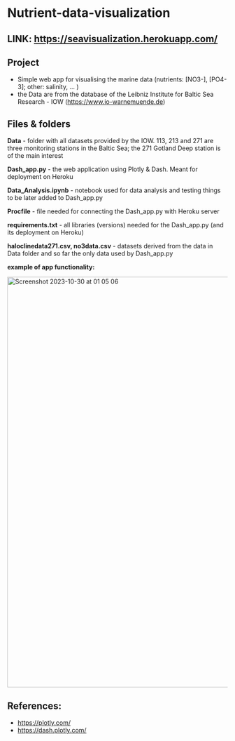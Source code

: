 # Nutrient-data-visualization

## LINK: https://seavisualization.herokuapp.com/

## Project 
- Simple web app for visualising the marine data (nutrients: [NO3-], [PO4-3]; other: salinity, ... )
- the Data are from the database of the Leibniz Institute for Baltic Sea Research - IOW (https://www.io-warnemuende.de)

## Files & folders
**Data** - folder with all datasets provided by the IOW. 113, 213 and 271 are three monitoring stations in the Baltic Sea; the 271 Gotland Deep station is of the main interest

**Dash_app.py** - the web application using Plotly & Dash. Meant for deployment on Heroku

**Data_Analysis.ipynb** - notebook used for data analysis and testing things to be later added to Dash_app.py

**Procfile** - file needed for connecting the Dash_app.py with Heroku server

**requirements.txt** - all libraries (versions) needed for the Dash_app.py (and its deployment on Heroku)

**haloclinedata271.csv, no3data.csv** - datasets derived from the data in Data folder and so far the only data used by Dash_app.py 

**example of app functionality:**

<img width="936" alt="Screenshot 2023-10-30 at 01 05 06" src="https://github.com/KoldaEFK/Nutrient-data-visualization/assets/49583199/37d31869-c11b-4d5f-bf25-24c0ba8d67a8">

## References:
- https://plotly.com/
- https://dash.plotly.com/

